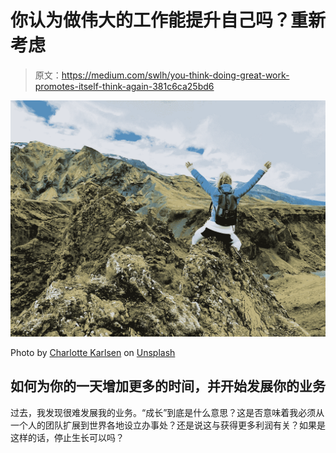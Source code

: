 # 你认为做伟大的工作能提升自己吗？重新考虑

> 原文：<https://medium.com/swlh/you-think-doing-great-work-promotes-itself-think-again-381c6ca25bd6>

![](img/d13dcc6ae4478ff950a4d63baab83ad5.png)

Photo by [Charlotte Karlsen](https://unsplash.com/@charlottemsk?utm_source=medium&utm_medium=referral) on [Unsplash](https://unsplash.com?utm_source=medium&utm_medium=referral)

## 如何为你的一天增加更多的时间，并开始发展你的业务

过去，我发现很难发展我的业务。“成长”到底是什么意思？这是否意味着我必须从一个人的团队扩展到世界各地设立办事处？还是说这与获得更多利润有关？如果是这样的话，停止生长可以吗？